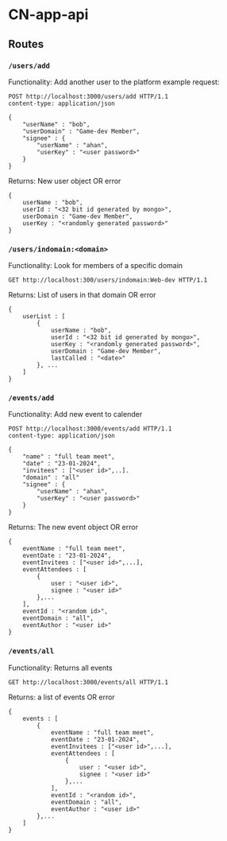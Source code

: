 # CN-app-api
## Routes
### `/users/add`
Functionality: Add another user to the platform
example request:
```
POST http://localhost:3000/users/add HTTP/1.1
content-type: application/json

{
    "userName" : "bob",
    "userDomain" : "Game-dev Member",
    "signee" : {
        "userName" : "ahan",
        "userKey" : "<user password>"
    }
}
```
Returns: New user object OR error
```
{
    userName : "bob",
    userId : "<32 bit id generated by mongo>",
    userDomain : "Game-dev Member",
    userKey : "<randomly generated password>"
}
```

### `/users/indomain:<domain>`
Functionality: Look for members of a specific domain
```
GET http://localhost:300/users/indomain:Web-dev HTTP/1.1
```
Returns: List of users in that domain OR error
```
{
    userList : [
        {
            userName : "bob",
            userId : "<32 bit id generated by mongo>",
            userKey : "<randomly generated password>",
            userDomain : "Game-dev Member",
            lastCalled : "<date>"
        }, ...
    ]
}
```

### `/events/add`
Functionality: Add new event to calender
```
POST http://localhost:3000/events/add HTTP/1.1
content-type: application/json

{
    "name" : "full team meet",
    "date" : "23-01-2024",
    "invitees" : ["<user id>",..].
    "domain" : "all"
    "signee" : {
        "userName" : "ahan",
        "userKey" : "<user password>"
    }
}
```
Returns: The new event object OR error
```
{
    eventName : "full team meet",
    eventDate : "23-01-2024",
    eventInvitees : ["<user id>",...],
    eventAttendees : [
        {
            user : "<user id>",
            signee : "<user id>"
        },...
    ],
    eventId : "<random id>",
    eventDomain : "all",
    eventAuthor : "<user id>"
}
```
### `/events/all`
Functionality: Returns all events
```
GET http://localhost:3000/events/all HTTP/1.1
```
Returns: a list of events OR error
```
{
    events : [
        {
            eventName : "full team meet",
            eventDate : "23-01-2024",
            eventInvitees : ["<user id>",...],
            eventAttendees : [
                {
                    user : "<user id>",
                    signee : "<user id>"
                },...
            ],
            eventId : "<random id>",
            eventDomain : "all",
            eventAuthor : "<user id>"
        },...
    ]
}
```